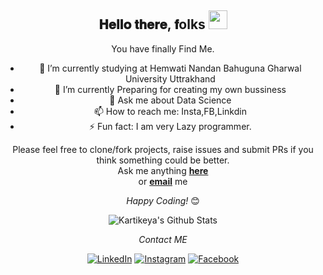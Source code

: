 <div align="center">
<h2> 𝐇𝐞𝐥𝐥𝐨 𝐭𝐡𝐞𝐫𝐞, 𝐟olks <img src="https://raw.githubusercontent.com/meghasharma123/meghasharma123/main/gifs/Hi.gif" width="30px"></h2>
</div>

<div align="center" width="50">


</div>

<div align="center">

You have finally Find Me. <br>
- 🔭 I’m currently studying at Hemwati Nandan Bahuguna Gharwal University Uttrakhand
- 🌱 I’m currently Preparing for creating my own bussiness
- 💬 Ask me about Data Science
- 📫 How to reach me: Insta,FB,Linkdin
- ⚡ Fun fact: I am very Lazy programmer.

Please feel free to clone/fork projects, raise issues and submit PRs if you think something could be better. <br>
Ask me anything <a href="https://github.com/kartikeya649"><b>here</b></a><br>
or <a href="mailto:kartikeyasinghs74@gmail.com"><b>email</b></a> me

<i>Happy Coding!</i> 😊

</div>

<div align="center">

<img align="center" src="https://github-readme-stats.vercel.app/api?username=kartikeya649&include_all_commits=true&count_private=true&show_icons=true&line_height=20&title_color=7A7ADB&icon_color=2234AE&text_color=D3D3D3&bg_color=0,000000,130F40" alt="Kartikeya's Github Stats">

</br>

<i>Contact ME</i>

<a href="https://www.linkedin.com/in/kartikeya-6bb176199/" target="_blank"><img src="https://img.shields.io/badge/LinkedIn-%230077B5.svg?&style=flat-square&logo=linkedin&logoColor=white" alt="LinkedIn"></a>
<a href="https://www.instagram.com/___kartikeya___/" target="_blank"><img src="https://img.shields.io/badge/Instagram-%23E4405F.svg?&style=flat-square&logo=instagram&logoColor=white" alt="Instagram"></a>
<a href="https://www.facebook.com/Kartikgabbar/" target="_blank"><img src="https://img.shields.io/badge/Facebook-%231877F2.svg?&style=flat-square&logo=facebook&logoColor=white" alt="Facebook"></a>

</div>

